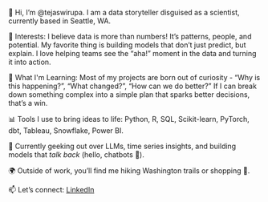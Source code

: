 👋 Hi, I’m @tejaswirupa. I am a data storyteller disguised as a scientist, currently based in Seattle, WA.

👀 Interests: I believe data is more than numbers! It’s patterns, people, and potential. My favorite thing is building models that don’t just predict, but explain. I love helping teams see the “aha!” moment in the data and turning it into action.

🌱 What I'm Learning: Most of my projects are born out of curiosity - “Why is this happening?”, “What changed?”, “How can we do better?” If I can break down something complex into a simple plan that sparks better decisions, that’s a win.

📊 Tools I use to bring ideas to life: Python, R, SQL, Scikit-learn, PyTorch, dbt, Tableau, Snowflake, Power BI.

🧠 Currently geeking out over LLMs, time series insights, and building models that *talk back* (hello, chatbots 👋).

🌍 Outside of work, you’ll find me hiking Washington trails or shopping 💃.

📫 Let’s connect: [LinkedIn](https://www.linkedin.com/in/tejaswirupa)
